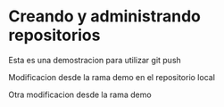 # Creando y administrando repositorios

Esta es una demostracion para utilizar git push

Modificacion desde la rama demo en el repositorio local

Otra modificacion desde la rama demo